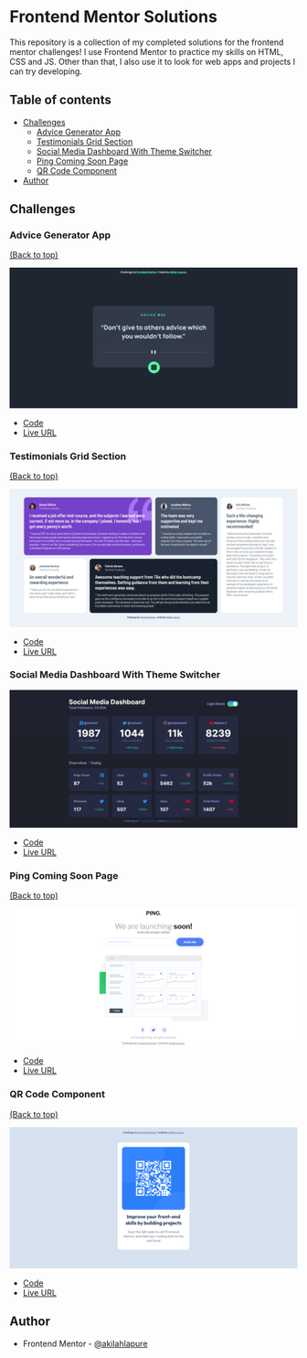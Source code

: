 # Frontend Mentor Solutions

This repository is a collection of my completed solutions for the frontend mentor challenges! I use Frontend Mentor to practice my skills on HTML, CSS and JS. Other than that, I also use it to look for web apps and projects I can try developing.
## Table of contents

- [Challenges](#challenges)
    - [Advice Generator App](#advice-generator-app)
    - [Testimonials Grid Section](#testimonials-grid-section)
    - [Social Media Dashboard With Theme Switcher](#social-media-dashboard-with-theme-switcher)
    - [Ping Coming Soon Page](#ping-coming-soon-page)
    - [QR Code Component](#qr-code-component)
- [Author](#author)


## Challenges
### Advice Generator App

[(Back to top)](#table-of-contents)

![](advice-generator-app-main/screenshot.png)

- [Code](https://github.com/akilahlapure/frontend-mentor/tree/main/advice-generator-app-main)
- [Live URL](https://byooki-advice-generator.netlify.app/)


### Testimonials Grid Section

[(Back to top)](#table-of-contents)

![](testimonials-grid-section-main/screenshot.png)

- [Code](https://github.com/akilahlapure/frontend-mentor/tree/main/testimonials-grid-section-main)
- [Live URL](https://byooki-testimonials-grid.netlify.app/)

### Social Media Dashboard With Theme Switcher

![](social-media-dashboard-with-theme-switcher/screenshot.png)

- [Code](https://github.com/akilahlapure/frontend-mentor/tree/main/social-media-dashboard-with-theme-switcher)
- [Live URL](https://byooki-social-media-dashboard.netlify.app/)


### Ping Coming Soon Page

[(Back to top)](#table-of-contents)

![](ping-coming-soon-page-master/screenshot.png)

- [Code](https://github.com/akilahlapure/frontend-mentor/tree/main/ping-coming-soon-page-master)
- [Live URL](https://byooki-ping-coming-soon-page.netlify.app/)


### QR Code Component

[(Back to top)](#table-of-contents)

![](qr-code-component-main/screenshot.png)

- [Code](https://github.com/akilahlapure/frontend-mentor/tree/main/qr-code-component-main)
- [Live URL](https://byooki-qr-code-component.netlify.app/)

## Author

- Frontend Mentor - [@akilahlapure](https://www.frontendmentor.io/profile/akilahlapure)

